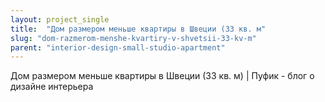 ```yaml
---
layout: project_single
title:  "Дом размером меньше квартиры в Швеции (33 кв. м"
slug: "dom-razmerom-menshe-kvartiry-v-shvetsii-33-kv-m"
parent: "interior-design-small-studio-apartment"
---
```

Дом размером меньше квартиры в Швеции (33 кв. м) | Пуфик - блог о дизайне интерьера